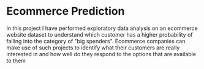 # Ecommerce Prediction
In this project I have performed exploratory data analysis on an ecommerce website dataset to understand which customer has a higher probability of falling into the category of "big spenders". Ecommerce companies can make use of such projects to identify what their customers are really interested in and how well do they respond to the options that are available to them
